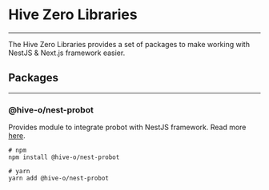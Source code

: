 # Hive Zero Libraries
---

The Hive Zero Libraries provides a set of packages to make working with NestJS & Next.js framework easier.

## Packages
---

### @hive-o/nest-probot
Provides module to integrate probot with NestJS framework. Read more [here](/packages/nest-probot/README.md).

```shell
# npm
npm install @hive-o/nest-probot

# yarn
yarn add @hive-o/nest-probot
```
